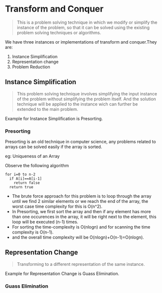 # Transform and Conquer
> This is a problem solving technique in which we modify or simplify the instance of the problem, so that it can be solved using the existing problem solving techniques or algorithms.

We have three instances or implementations of transform and conquer.They are:
1. Instance Simplification
2. Representation change
3. Problem Reduction

## Instance Simplification
> This problem solving technique involves simplifying the input instance of the problem without simplifying the problem itself. And the solution technique will be applied to the instance wich can further be extended to the main problem.

Example for Instance Simplification is Presorting.

### Presorting

Presorting is an old technique in computer science, any problems related to arrays can be solved easily if the array is sorted.

eg: Uniqueness of an Array

Observe the following algorithm

```
for i=0 to n-2
  if A[i]==A[i-1]
    return false
  return true
```

- The brute force approach for this problem is to loop through the array until we find 2 similar elements or we reach the end of the array, the worst case time complexity for this is O(n^2).
- In Presorting, we first sort the array and then if any element has more than one occurences in the array, it will be right next to the element, this loop will be executed (n-1) times.
- For sorting the time-complexity is O(nlogn) and for scanning the time complexity is O(n-1).
- and the overall time complexity will be O(nlogn)+O(n-1)=O(nlogn).


## Representation Change

> Transforming to a different representation of the same instance.

Example for Representation Change is Guass Elimination.

### Guass Elimination

